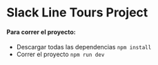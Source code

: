 # Slack Line Tours Project

#### Para correr el proyecto:

- Descargar todas las dependencias `npm install`
- Correr el proyecto `npm run dev`
